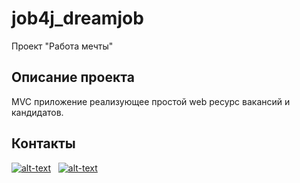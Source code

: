 # job4j_dreamjob
Проект "Работа мечты"
## Описание проекта
MVC приложение реализующее простой web ресурс вакансий и кандидатов. 

## Контакты
[![alt-text](https://img.shields.io/badge/-telegram-grey?style=flat&logo=telegram&logoColor=white)](https://t.me/T_AlexME)&nbsp;&nbsp;
[![alt-text](https://img.shields.io/badge/@%20email-005FED?style=flat&logo=mail&logoColor=white)](mailto:amemelyanov@yandex.ru)&nbsp;&nbsp;